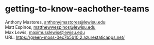 # getting-to-know-eachother-teams
Anthony Mastores, anthonyjmastores@lewisu.edu<br/>
Matt Espinos, matthewwespinos@lewisu.edu<br/>
Max Lewis, maximusslewis@lewisu.edu<br>
URL: https://green-moss-0ec7b5b10.2.azurestaticapps.net/
